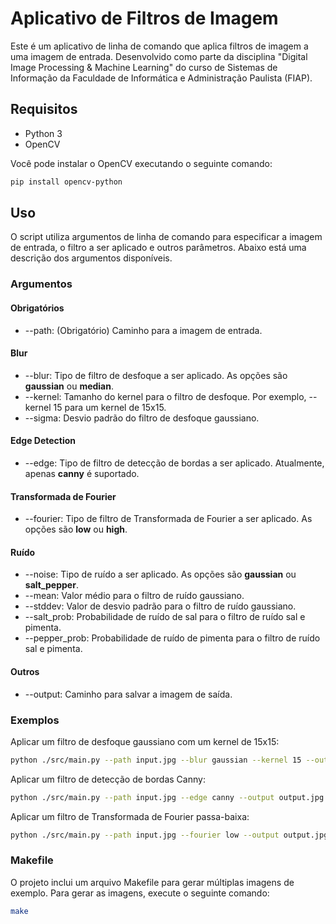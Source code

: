 # Aplicativo de Filtros de Imagem

Este é um aplicativo de linha de comando que aplica filtros de imagem a uma imagem de entrada. Desenvolvido como parte da disciplina "Digital Image Processing & Machine Learning" do curso de Sistemas de Informação da Faculdade de Informática e Administração Paulista (FIAP).

## Requisitos

- Python 3
- OpenCV

Você pode instalar o OpenCV executando o seguinte comando:

```bash
pip install opencv-python
```

## Uso

O script utiliza argumentos de linha de comando para especificar a imagem de entrada, o filtro a ser aplicado e outros parâmetros. Abaixo está uma descrição dos argumentos disponíveis.

### Argumentos

#### Obrigatórios 
- --path: (Obrigatório) Caminho para a imagem de entrada.

#### Blur
- --blur: Tipo de filtro de desfoque a ser aplicado. As opções são **gaussian** ou **median**.
- --kernel: Tamanho do kernel para o filtro de desfoque. Por exemplo, --kernel 15 para um kernel de 15x15.
- --sigma: Desvio padrão do filtro de desfoque gaussiano.

#### Edge Detection
- --edge: Tipo de filtro de detecção de bordas a ser aplicado. Atualmente, apenas **canny** é suportado.

#### Transformada de Fourier
- --fourier: Tipo de filtro de Transformada de Fourier a ser aplicado. As opções são **low** ou **high**.

#### Ruído
- --noise: Tipo de ruído a ser aplicado. As opções são **gaussian** ou **salt_pepper**.
- --mean: Valor médio para o filtro de ruído gaussiano.
- --stddev: Valor de desvio padrão para o filtro de ruído gaussiano.
- --salt_prob: Probabilidade de ruído de sal para o filtro de ruído sal e pimenta.
- --pepper_prob: Probabilidade de ruído de pimenta para o filtro de ruído sal e pimenta.

#### Outros
- --output: Caminho para salvar a imagem de saída.

### Exemplos

Aplicar um filtro de desfoque gaussiano com um kernel de 15x15:

```bash
python ./src/main.py --path input.jpg --blur gaussian --kernel 15 --output output.jpg
```

Aplicar um filtro de detecção de bordas Canny:

```bash
python ./src/main.py --path input.jpg --edge canny --output output.jpg
```

Aplicar um filtro de Transformada de Fourier passa-baixa:

```bash
python ./src/main.py --path input.jpg --fourier low --output output.jpg
```

### Makefile

O projeto inclui um arquivo Makefile para gerar múltiplas imagens de exemplo. Para gerar as imagens, execute o seguinte comando:

```bash
make
```